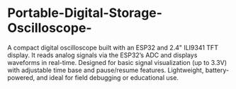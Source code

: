 # Portable-Digital-Storage-Oscilloscope-
A compact digital oscilloscope built with an ESP32 and 2.4" ILI9341 TFT display. It reads analog signals via the ESP32’s ADC and displays waveforms in real-time. Designed for basic signal visualization (up to 3.3V) with adjustable time base and pause/resume features. Lightweight, battery-powered, and ideal for field debugging or educational use.
